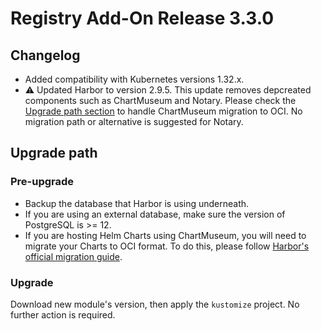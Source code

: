 # Registry Add-On Release 3.3.0

## Changelog

- Added compatibility with Kubernetes versions 1.32.x.
- :warning: Updated Harbor to version 2.9.5. This update removes depcreated components such as ChartMuseum and Notary. Please check the [Upgrade path section](#upgrade-path) to handle ChartMuseum migration to OCI. No migration path or alternative is suggested for Notary.

## Upgrade path

### Pre-upgrade
* Backup the database that Harbor is using underneath.
* If you are using an external database, make sure the version of PostgreSQL is >= 12.
* If you are hosting Helm Charts using ChartMuseum, you will need to migrate your Charts to OCI format. To do this, please follow [Harbor's official migration guide](https://github.com/goharbor/harbor/wiki/Migrate-helm-chart-to-oci-registry-in-Harbor).

### Upgrade
Download new module's version, then apply the `kustomize` project. No further action is required.
